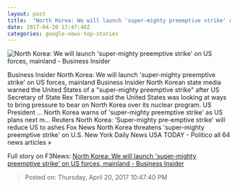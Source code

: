 ```yaml
---
layout: post
title:  "North Korea: We will launch 'super-mighty preemptive strike' on US forces, mainland - Business Insider"
date: 2017-04-20 17:47:40Z
categories: google-news-top-stories
---
```


![North Korea: We will launch 'super-mighty preemptive strike' on US forces, mainland - Business Insider](http://static2.businessinsider.com/image/587da017ee14b651008b8641-1190-625/north-korea-we-will-launch-super-mighty-preemptive-strike-on-us-forces-mainland.jpg)

Business Insider North Korea: We will launch 'super-mighty preemptive strike' on US forces, mainland Business Insider North Korean state media warned the United States of a "super-mighty preemptive strike" after US Secretary of State Rex Tillerson said the United States was looking at ways to bring pressure to bear on North Korea over its nuclear program. US President ... North Korea warns of 'super-mighty preemptive strike' as US plans next m... Reuters North Korea: 'Super-mighty pre-emptive strike' will reduce US to ashes Fox News North Korea threatens 'super-mighty preemptive strike' on U.S. New York Daily News USA TODAY - Politico all 64 news articles »


Full story on F3News: [North Korea: We will launch 'super-mighty preemptive strike' on US forces, mainland - Business Insider](http://www.f3nws.com/n/Zm4eKH)

> Posted on: Thursday, April 20, 2017 10:47:40 PM
